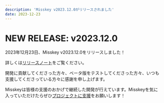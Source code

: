 ```yaml
---
description: 'Misskey v2023.12.0がリリースされました'
date: 2023-12-23
---
```


# NEW RELEASE: v2023.12.0

2023年12月23日、Misskey v2023.12.0をリリースしました！

詳しくは[リリースノート](/docs/releases/)をご覧ください。

開発に貢献してくださった方々、ベータ版をテストしてくださった方々、いつも支援してくださっている方々に感謝を申し上げます。

Misskeyは皆様の支援のおかげで継続した開発が行えています。Misskeyを気に入っていただけたらぜひ[プロジェクトに支援](/docs/donate/)をお願いします！
